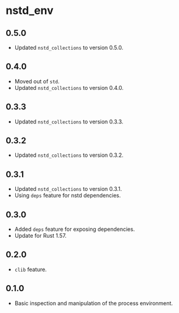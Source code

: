 # nstd_env
## 0.5.0
- Updated `nstd_collections` to version 0.5.0.
## 0.4.0
- Moved out of `std`.
- Updated `nstd_collections` to version 0.4.0.
## 0.3.3
- Updated `nstd_collections` to version 0.3.3.
## 0.3.2
- Updated `nstd_collections` to version 0.3.2.
## 0.3.1
- Updated `nstd_collections` to version 0.3.1.
- Using `deps` feature for nstd dependencies.
## 0.3.0
- Added `deps` feature for exposing dependencies.
- Update for Rust 1.57.
## 0.2.0
- `clib` feature.
## 0.1.0
- Basic inspection and manipulation of the process environment.
